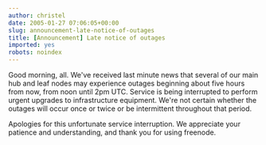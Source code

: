 ```yaml
---
author: christel
date: 2005-01-27 07:06:05+00:00
slug: announcement-late-notice-of-outages
title: [Announcement] Late notice of outages
imported: yes
robots: noindex
---
```

Good morning, all.  We've received last minute news that several of our main hub and leaf nodes may experience outages beginning about five hours from now, from noon until 2pm UTC. Service is being interrupted to perform urgent upgrades to infrastructure equipment.  We're not certain whether the outages will occur once or twice or be intermittent throughout that period.

Apologies for this unfortunate service interruption.  We appreciate your patience and understanding, and thank you for using  freenode.
